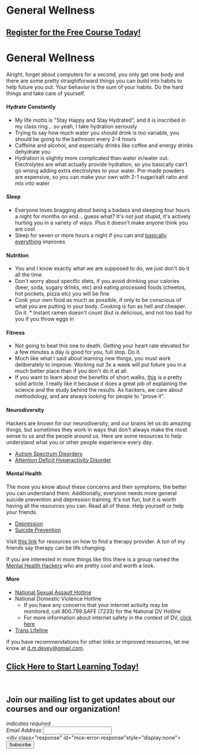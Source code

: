 # General Wellness
##  [Register for the Free Course Today!](https://roppers.thinkific.com/courses/computing-fundamentals)
# General Wellness

Alright, forget about computers for a second, you only get one body and there are some pretty straightforward things you can build into habits to help future you out. Your behavior is the sum of your habits. Do the hard things and take care of yourself.

#### Hydrate Constantly
   * My life motto is "Stay Happy and Stay Hydrated", and it is inscribed in my class ring... so yeah, I take hydration seriously
   * Trying to say how much water you should drink is too variable, you should be going to the bathroom every 2-4 hours
   * Caffeine and alcohol, and especially drinks like coffee and energy drinks dehydrate you
   * Hydration is slightly more complicated than water in/water out. Electrolytes are what actually provide hydration, so you basically can't go wrong adding extra electrolytes to your water. Pre-made powders are expensive, so you can make your own with 2-1 sugar/salt ratio and mix into water

#### Sleep
   * Everyone loves bragging about being a badass and sleeping four hours a night for months on end... guess what? It's not just stupid, it's actively hurting you in a variety of ways. Plus it doesn't make anyone think you are cool
   * Sleep for seven or more hours a night if you can and [basically everything](https://www.nhlbi.nih.gov/health-topics/sleep-deprivation-and-deficiency) improves

#### Nutrition
   * You and I know exactly what we are supposed to do, we just don't do it all the time
   * Don't worry about specific diets, if you avoid drinking your calories (beer, soda, sugary drinks, etc) and eating processed foods (cheetos, hot pockets, pizza etc) you will be fine
   * Cook your own food as much as possible, if only to be conscious of what you are putting in your body. Cooking is fun as hell and cheaper. Do it.
    * Instant ramen doesn't count (but is delicious, and not too bad for you if you throw eggs in

#### Fitness
   * Not going to beat this one to death. Getting your heart rate elevated for a few minutes a day is good for you, full stop. Do it.
   * Much like what I said about learning new things, you must work deliberately to improve. Working out 3x a week will put future you in a much better place than if you don't do it at all.
   * If you want to learn about the benefits of short walks, [this](https://www.nhs.uk/news/lifestyle-and-exercise/a-15-minute-daily-walk-will-help-you-live-longer-says-study/) is a pretty solid article. I really like it because it does a great job of explaining the science and the study behind the results. As hackers, we care about methodology, and are always looking for people to "prove it".

####  Neurodiversity
Hackers are known for our neurodiversity, and our brains let us do amazing things, but sometimes they work in ways that don't always make the most sense to us and the people around us. Here are some resources to help understand what you or other people experience every day.

  * [Autism Spectrum Disorders](https://www.nimh.nih.gov/health/topics/autism-spectrum-disorders-asd/index.shtml)
  * [Attention Deficit Hyperactivity Disorder](https://www.helpguide.org/articles/add-adhd/adhd-attention-deficit-disorder-in-adults.htm)


#### Mental Health
The more you know about these concerns and their symptoms, the better you can understand them. Additionally, everyone needs more general suicide prevention and depression training. It's not fun, but it is worth having all the resources you can. Read all of these. Help yourself or help your friends.

  * [Depression](https://www.nimh.nih.gov/health/topics/depression/index.shtml)
  * [Suicide Prevention](https://www.nimh.nih.gov/health/topics/suicide-prevention/index.shtml)

Visit [this link](https://www.psychologytoday.com/us/therapists) for resources on how to find a therapy provider. A ton of my friends say therapy can be life changing.

If you are interested in more things like this there is a group named the [Mental Health Hackers](https://twitter.com/hackershealth) who are pretty cool and worth a look.

#### More

  * [National Sexual Assault Hotline](https://www.rainn.org/)
  * National Domestic Violence Hotline
     * If you have any concerns that your internet activity may be monitored, call 800.799.SAFE (7233) for the National DV Hotline
     * For more information about internet safety in the context of DV, [click here](https://www.thehotline.org/plan-for-safety/internet-safety/)
  * [Trans Lifeline](https://translifeline.org/)


If you have recommendations for other links or improved resources, let me know at d.m.devey@gmail.com.

##  [Click Here to Start Learning Today!](https://roppers.thinkific.com/courses/computing-fundamentals)
<br><div id="mc_embed_signup"><form action="https://gmail.us5.list-manage.com/subscribe/post?u=4d03cc5db483966f7e0fe17cc&amp;id=8d9620c4b7" method="post" id="mc-embedded-subscribe-form" name="mc-embedded-subscribe-form" class="validate" target="_blank" novalidate>  <div id="mc_embed_signup_scroll"><h2>Join our mailing list to get updates about our courses and our organization!</h2><div class="indicates-required"><span class="asterisk">*</span> indicates required</div><div class="mc-field-group">	<label for="mce-EMAIL">Email Address  <span class="asterisk">*</span></label>	<input type="email" value="" name="EMAIL" class="required email" id="mce-EMAIL"></div>	<div id="mce-responses" class="clear">		<div class="response" id="mce-error-response"style="display:none"></div>		<div class="response" id="mce-success-response" style="display:none"></div>	</div>    <!-- real people should not fill this in and expect good things - do not remove this or risk form bot signups-->    <div style="position: absolute; left: -5000px;" aria-hidden="true"><input type="text" name="b_4d03cc5db483966f7e0fe17cc_8d9620c4b7" tabindex="-1" value=""></div>    <div class="clear"><input type="submit" value="Subscribe" name="subscribe" id="mc-embedded-subscribe" class="button"></div>    </div></form></div><script type="text/javascript" src="//s3.amazonaws.com/downloads.mailchimp.com/js/mc-validate.js"></script><script type="text/javascript">(function($) {window.fnames = new Array(); window.ftypes = newArray();fnames[0]="EMAIL";ftypes[0]="email";}(jQuery));var $mcj = jQuery.noConflict(true);</script><!--End mc_embed_signup-->
